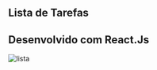 <h2>Lista de Tarefas</h2>

<h2>Desenvolvido com React.Js</h2>

![lista](https://user-images.githubusercontent.com/97991094/162595415-2b322ab3-0def-41ca-b0c7-5520a320b5c1.gif)
